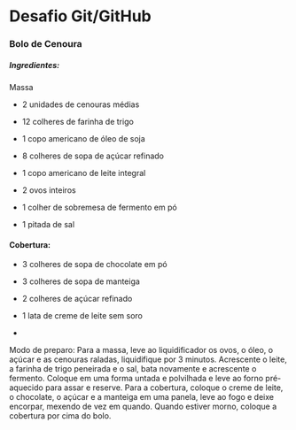 # Desafio Git/GitHub

### Bolo de Cenoura

##### Ingredientes:

Massa

- 2 unidades de cenouras médias

- 12 colheres de farinha de trigo

- 1 copo americano de óleo de soja

- 8 colheres de sopa de açúcar refinado

- 1 copo americano de leite integral

- 2 ovos inteiros

- 1 colher de sobremesa de fermento em pó

- 1 pitada de sal

#### Cobertura:

- 3 colheres de sopa de chocolate em pó

- 3 colheres de sopa de manteiga

- 2 colheres de açúcar refinado

- 1 lata de creme de leite sem soro



- 
  
  
  Modo de preparo:
  Para a massa, leve ao liquidificador os ovos, o óleo, o açúcar e as cenouras raladas, liquidifique por 3 minutos. Acrescente o leite, a farinha de trigo peneirada e o sal, bata novamente e acrescente o fermento. Coloque em uma forma untada e polvilhada e leve ao forno pré-aquecido para assar e reserve. Para a cobertura, coloque o creme de leite, o chocolate, o açúcar e a manteiga em uma panela, leve ao fogo e deixe encorpar, mexendo de vez em quando. Quando estiver morno, coloque a cobertura por cima do bolo.
